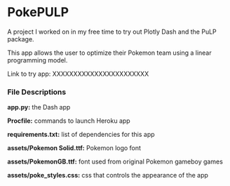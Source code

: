 # PokePULP

A project I worked on in my free time to try out Plotly Dash and the PuLP package.

This app allows the user to optimize their Pokemon team using a linear programming model. 

Link to try app: XXXXXXXXXXXXXXXXXXXXXXX

### File Descriptions

**app.py:** the Dash app

**Procfile:** commands to launch Heroku app

**requirements.txt:** list of dependencies for this app

**assets/Pokemon Solid.ttf:** Pokemon logo font

**assets/PokemonGB.ttf:** font used from original Pokemon gameboy games

**assets/poke_styles.css:** css that controls the appearance of the app
